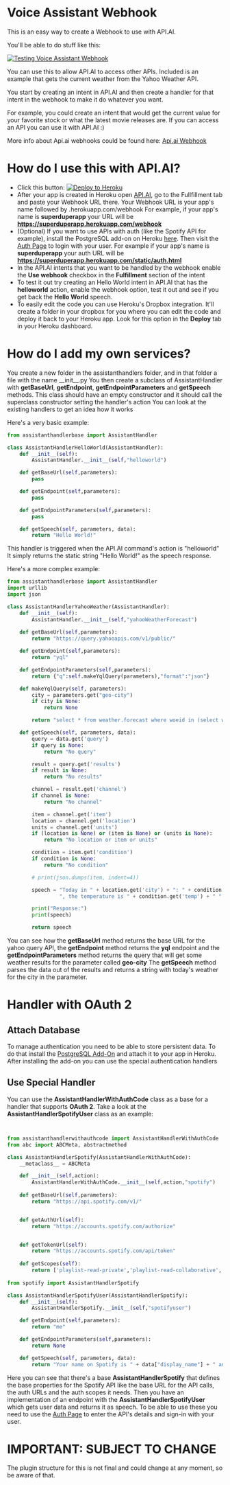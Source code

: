 # Voice Assistant Webhook

This is an easy way to create a Webhook to use with API.AI.

You'll be able to do stuff like this:

[![Testing Voice Assistant Webhook](https://img.youtube.com/vi/4SDeHLhWpAk/0.jpg)](https://www.youtube.com/watch?v=4SDeHLhWpAk)

You can use this to allow API.AI to access other APIs. Included is an example that gets the current weather from the Yahoo Weather API.

You start by creating an intent in API.AI and then create a handler for that intent in the webhook to make it do whatever you want.

For example, you could create an intent that would get the current value for your favorite stock or what the latest movie releases are. If you can access an API you can use it with API.AI :)

More info about Api.ai webhooks could be found here:
[Api.ai Webhook](https://docs.api.ai/docs/webhook)

# How do I use this with API.AI?
- Click this button: [![Deploy to Heroku](https://www.herokucdn.com/deploy/button.svg)](https://heroku.com/deploy)
- After your app is created in Heroku open [API.AI](https://api.ai/), go to the Fullfillment tab and paste your Webhook URL there. Your Webhook URL is your app's name followed by .herokuapp.com/webhook For example, if your app's name is **superduperapp** your URL will be **https://superduperapp.herokuapp.com/webhook**
- (Optional) If you want to use APIs with auth (like the Spotify API for example), install the PostgreSQL add-on on Heroku [here](https://elements.heroku.com/addons/heroku-postgresql). Then visit the [Auth Page](static/auth.html) to login with your user. For example if your app's name is **superduperapp** your auth URL will be **https://superduperapp.herokuapp.com/static/auth.html**
- In the API.AI intents that you want to be handled by the webhook enable the **Use webhook** checkbox in the **Fulfillment** section of the intent
- To test it out try creating an Hello World intent in API.AI that has the **helloworld** action, enable the webhook option, test it out and see if you get back the **Hello World** speech.
- To easily edit the code you can use Heroku's Dropbox integration. It'll create a folder in your dropbox for you where you can edit the code and deploy it back to your Heroku app. Look for this option in the **Deploy** tab in your Heroku dashboard.

# How do I add my own services?
You create a new folder in the assistanthandlers folder, and in that folder a file with the name \_\_init\_\_.py
You then create a subclass of AssistantHandler with **getBaseUrl**, **getEndpoint**, **getEndpointParameters** and **getSpeech** methods.
This class should have an empty constructor and it should call the superclass constructor setting the handler's action
You can look at the existing handlers to get an idea how it works

Here's a very basic example:
```python
from assistanthandlerbase import AssistantHandler

class AssistantHandlerHelloWorld(AssistantHandler):
	def __init__(self):
		AssistantHandler.__init__(self,"helloworld")

	def getBaseUrl(self,parameters):
		pass

	def getEndpoint(self,parameters):
		pass

	def getEndpointParameters(self,parameters):
		pass

	def getSpeech(self, parameters, data):
		return "Hello World!"
```
This handler is triggered when the API.AI command's action is "helloworld"
It simply returns the static string "Hello World!" as the speech response.

Here's a more complex example:

```python
from assistanthandlerbase import AssistantHandler
import urllib
import json

class AssistantHandlerYahooWeather(AssistantHandler):
	def __init__(self):
		AssistantHandler.__init__(self,"yahooWeatherForecast")
	
	def getBaseUrl(self,parameters):
		return "https://query.yahooapis.com/v1/public/"

	def getEndpoint(self,parameters):
		return "yql"

	def getEndpointParameters(self,parameters):
		return {"q":self.makeYqlQuery(parameters),"format":"json"}

	def makeYqlQuery(self, parameters):
		city = parameters.get("geo-city")
		if city is None:
			return None

		return "select * from weather.forecast where woeid in (select woeid from geo.places(1) where text='" + city + "')"

	def getSpeech(self, parameters, data):
		query = data.get('query')
		if query is None:
			return "No query"

		result = query.get('results')
		if result is None:
			return "No results"

		channel = result.get('channel')
		if channel is None:
			return "No channel"

		item = channel.get('item')
		location = channel.get('location')
		units = channel.get('units')
		if (location is None) or (item is None) or (units is None):
			return "No location or item or units"

		condition = item.get('condition')
		if condition is None:
			return "No condition"

		# print(json.dumps(item, indent=4))

		speech = "Today in " + location.get('city') + ": " + condition.get('text') + \
				 ", the temperature is " + condition.get('temp') + " " + units.get('temperature')

		print("Response:")
		print(speech)

		return speech

```
You can see how the **getBaseUrl** method returns the base URL for the yahoo query API, the **getEndpoint** method returns the **yql** endpoint and the **getEndpointParameters** method returns the query that will get some weather results for the parameter called **geo-city**
The  **getSpeech** method parses the data out of the results and returns a string with today's weather for the city in the parameter.

# Handler with OAuth 2

## Attach Database
To manage authentication you need to be able to store persistent data. To do that install the [PostgreSQL Add-On](https://elements.heroku.com/addons/heroku-postgresql) and attach it to your app in Heroku. After installing the add-on you can use the special authentication handlers 

## Use Special Handler
You can use the **AssistantHandlerWithAuthCode** class as a base for a handler that supports **OAuth 2**. Take a look at the **AssistantHandlerSpotifyUser** class as an example:

```python


from assistanthandlerwithauthcode import AssistantHandlerWithAuthCode
from abc import ABCMeta, abstractmethod

class AssistantHandlerSpotify(AssistantHandlerWithAuthCode):
	__metaclass__ = ABCMeta

	def __init__(self,action):
		AssistantHandlerWithAuthCode.__init__(self,action,"spotify")    
	
	def getBaseUrl(self,parameters):
		return "https://api.spotify.com/v1/"


	def getAuthUrl(self):
		return "https://accounts.spotify.com/authorize"


	def getTokenUrl(self):
		return "https://accounts.spotify.com/api/token"        
	
	def getScopes(self):
		return ['playlist-read-private','playlist-read-collaborative','playlist-modify-public','playlist-modify-private','streaming','user-follow-modify','user-follow-read','user-library-read','user-library-modify','user-read-private','user-read-birthdate','user-read-email']
        
from spotify import AssistantHandlerSpotify

class AssistantHandlerSpotifyUser(AssistantHandlerSpotify):
	def __init__(self):
		AssistantHandlerSpotify.__init__(self,"spotifyuser")	

	def	getEndpoint(self,parameters):
		return "me"

	def getEndpointParameters(self,parameters):
		return None

	def getSpeech(self, parameters, data):
		return "Your name on Spotify is " + data["display_name"] + " and you have " + str(data["followers"]["total"]) + " followers"

```
Here you can see that there's a base **AssistantHandlerSpotify** that defines the base properties for the Spotify API like the base URL for the API calls, the auth URLs and the auth scopes it needs. Then you have an implementation of an endpoint with the **AssistantHandlerSpotifyUser** which gets user data and returns it as speech.
To be able to use these you need to use the [Auth Page](static/auth.html) to enter the API's details and sign-in with your user.

# IMPORTANT: SUBJECT TO CHANGE
The plugin structure for this is not final and could change at any moment, so be aware of that. 
